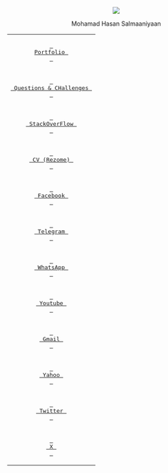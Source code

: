 <p align='center'>
 <img src="https://lh3.googleusercontent.com/a/ACg8ocKU6LTF-Ba4aBVlLdnogNVDczyhSwQZHi63tCOLbno2pvLR6fJB=s150-c-no">
</p>
  
<p align='center'>
  Mohamad Hasan Salmaaniyaan
</p>
<div align="center">
  <table>
   </tr>
    <tr>
      <td colspan='2'>
            <p align='center'>
            <a href="https://raw.githubusercontent.com/mohamadhasansalmaaniyaan72/Portfolio-Nemune-Kaar-haa-/refs/heads/main/Portfolio%20(Nemune%20Kaar%20haa).pdf"><kbd> <br> Portfolio <br> </kbd></a>
            </p>
      </td>
  </tr>
   
  <tr>
      <td colspan='2'>
            <p align='center'><a href="https://github.com/mohamadhasansalmaaniyaan72/Questions-CHallenges/issues"><kbd> <br> Questions & CHallenges <br> </kbd></a></p>
      </td>
  </tr>
  <tr>
      <td colspan='2'>
            <p align='center'><a href="https://stackoverflow.com/users/5234401/mohamad-hasan-salmaaniyaan"><kbd> <br> StackOverFlow <br> </kbd></a></p>
      </td>
  </tr>
    <tr>
      <td colspan='2'>
            <p align='center'><a href="https://cvbuilder.me/resume/fa/10638339-54f0-452f-9666-87ba49ff7dea"><kbd> <br> CV (Rezome) <br> </kbd></a></p>
      </td>
  </tr>

   
  <tr>
      <td colspan='2'>
            <p align='center'><a href="https://www.facebook.com/mohamad.hasan.salmaaniyaan"><kbd> <br> Facebook <br> </kbd></a></p>
      </td>
  </tr>
  
  <tr>
      <td colspan='2'>
            <p align='center'><a href="https://t.me/Mohamad_Hasan_Salmaaniyaan"><kbd> <br> Telegram <br> </kbd></a></p>
      </td>
  </tr>
  
  <tr>
      <td colspan='2'>
            <p align='center'><a href="https://wa.me/989130226121"><kbd> <br> WhatsApp <br> </kbd></a></p>
      </td>
  </tr>

  <tr>
      <td colspan='2'>
            <p align='center'><a href="https://www.youtube.com/@mohamadhasansalmaaniyaan"><kbd> <br> Youtube <br> </kbd></a></p>
      </td>
  </tr>

  
  
  <tr>
      <td colspan='2'>
            <p align='center'><a href="mailto:mh.salmanian@gmail.com"><kbd> <br> Gmail <br> </kbd></a></p>
      </td>
  </tr>
  
  <tr>
      <td colspan='2'>
            <p align='center'><a href="mailto:mh.salmanian@yahoo.com"><kbd> <br> Yahoo <br> </kbd></a></p>
      </td>
  </tr>
    <tr>
      <td colspan='2'>
        <p align='center'><a href="https://twitter.com/salmaaniyaan72"><kbd> <br> Twitter <br> </kbd></a></p>
      </td>
  </tr>
  
  <tr>
      <td colspan='2'>
            <p align='center'><a href="https://x.com/salmaaniyaan72"><kbd> <br> X <br> </kbd></a></p>
      </td>
  </tr>
  </table>
</div>

